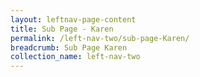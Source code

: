 ```yaml
---
layout: leftnav-page-content
title: Sub Page - Karen
permalink: /left-nav-two/sub-page-Karen/
breadcrumb: Sub Page Karen
collection_name: left-nav-two
---
```

